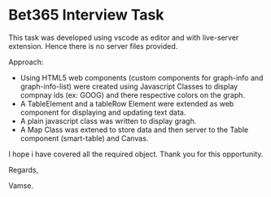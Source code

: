 # Bet365 Interview Task

This task was developed using vscode as editor and with live-server extension. Hence there is no server files provided.

Approach:
- Using HTML5 web components (custom components for graph-info and graph-info-list) were created using Javascript Classes to display compnay ids (ex: GOOG) and there respective colors on the graph.
- A TableElement and a tableRow Element were extended as web component for displaying and updating text data.
- A plain javascript class was written to display gragh.
- A Map Class was extened to store data and then server to the Table component (smart-table) and Canvas.

I hope i have covered all the required object. Thank you for this opportunity.

Regards,

Vamse.